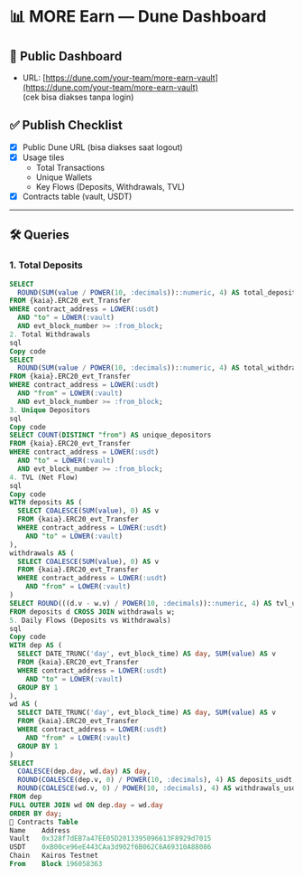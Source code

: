 # 📊 MORE Earn — Dune Dashboard

## 🔗 Public Dashboard
- URL: [https://dune.com/your-team/more-earn-vault](https://dune.com/your-team/more-earn-vault)  
  (cek bisa diakses tanpa login)

## ✅ Publish Checklist
- [x] Public Dune URL (bisa diakses saat logout)
- [x] Usage tiles
  - Total Transactions
  - Unique Wallets
  - Key Flows (Deposits, Withdrawals, TVL)
- [x] Contracts table (vault, USDT)

---

## 🛠️ Queries

### 1. Total Deposits
```sql
SELECT
  ROUND(SUM(value / POWER(10, :decimals))::numeric, 4) AS total_deposits_usdt
FROM {kaia}.ERC20_evt_Transfer
WHERE contract_address = LOWER(:usdt)
  AND "to" = LOWER(:vault)
  AND evt_block_number >= :from_block;
2. Total Withdrawals
sql
Copy code
SELECT
  ROUND(SUM(value / POWER(10, :decimals))::numeric, 4) AS total_withdrawals_usdt
FROM {kaia}.ERC20_evt_Transfer
WHERE contract_address = LOWER(:usdt)
  AND "from" = LOWER(:vault)
  AND evt_block_number >= :from_block;
3. Unique Depositors
sql
Copy code
SELECT COUNT(DISTINCT "from") AS unique_depositors
FROM {kaia}.ERC20_evt_Transfer
WHERE contract_address = LOWER(:usdt)
  AND "to" = LOWER(:vault)
  AND evt_block_number >= :from_block;
4. TVL (Net Flow)
sql
Copy code
WITH deposits AS (
  SELECT COALESCE(SUM(value), 0) AS v
  FROM {kaia}.ERC20_evt_Transfer
  WHERE contract_address = LOWER(:usdt)
    AND "to" = LOWER(:vault)
),
withdrawals AS (
  SELECT COALESCE(SUM(value), 0) AS v
  FROM {kaia}.ERC20_evt_Transfer
  WHERE contract_address = LOWER(:usdt)
    AND "from" = LOWER(:vault)
)
SELECT ROUND(((d.v - w.v) / POWER(10, :decimals))::numeric, 4) AS tvl_usdt
FROM deposits d CROSS JOIN withdrawals w;
5. Daily Flows (Deposits vs Withdrawals)
sql
Copy code
WITH dep AS (
  SELECT DATE_TRUNC('day', evt_block_time) AS day, SUM(value) AS v
  FROM {kaia}.ERC20_evt_Transfer
  WHERE contract_address = LOWER(:usdt)
    AND "to" = LOWER(:vault)
  GROUP BY 1
),
wd AS (
  SELECT DATE_TRUNC('day', evt_block_time) AS day, SUM(value) AS v
  FROM {kaia}.ERC20_evt_Transfer
  WHERE contract_address = LOWER(:usdt)
    AND "from" = LOWER(:vault)
  GROUP BY 1
)
SELECT
  COALESCE(dep.day, wd.day) AS day,
  ROUND(COALESCE(dep.v, 0) / POWER(10, :decimals), 4) AS deposits_usdt,
  ROUND(COALESCE(wd.v, 0) / POWER(10, :decimals), 4) AS withdrawals_usdt
FROM dep
FULL OUTER JOIN wd ON dep.day = wd.day
ORDER BY day;
📄 Contracts Table
Name	Address
Vault	0x328f7dEB7a47EE05D2013395096613F8929d7015
USDT	0xB00ce96eE443CAa3d902f6B062C6A69310A88086
Chain	Kairos Testnet
From	Block 196058363
